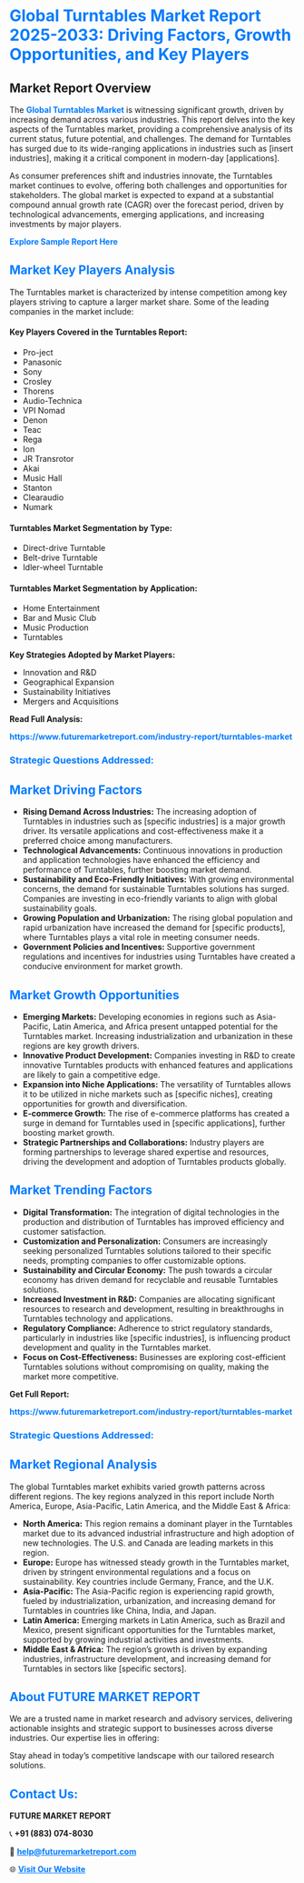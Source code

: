 <h1 style="color: #007BFF;">Global Turntables Market Report 2025-2033: Driving Factors, Growth Opportunities, and Key Players</h1>

<section id="overview">
<h2>Market Report Overview</h2>
<p>The <a href="https://www.futuremarketreport.com/industry-report/turntables-market" style="color: #007BFF; text-decoration: none;"><strong>Global Turntables Market</strong></a> is witnessing significant growth, driven by increasing demand across various industries. This report delves into the key aspects of the Turntables market, providing a comprehensive analysis of its current status, future potential, and challenges. The demand for Turntables has surged due to its wide-ranging applications in industries such as [insert industries], making it a critical component in modern-day [applications].</p>
<p>As consumer preferences shift and industries innovate, the Turntables market continues to evolve, offering both challenges and opportunities for stakeholders. The global market is expected to expand at a substantial compound annual growth rate (CAGR) over the forecast period, driven by technological advancements, emerging applications, and increasing investments by major players.</p>
</section>

<section id="overview">
<p><a href="https://www.futuremarketreport.com/request-sample/reportId=121397" style="color: #007BFF; text-decoration: none;"><strong>Explore Sample Report Here</strong></a></p>
</section>

<section id="key-players">
<h2 style="color: #007BFF;">Market Key Players Analysis</h2>
<p>The Turntables market is characterized by intense competition among key players striving to capture a larger market share. Some of the leading companies in the market include:</p>
<h4>Key Players Covered in the Turntables Report:</h4>
<ul><li>Pro-ject</li><li>Panasonic</li><li>Sony</li><li>Crosley</li><li>Thorens</li><li>Audio-Technica</li><li>VPI Nomad</li><li>Denon</li><li>Teac</li><li>Rega</li><li>Ion</li><li>JR Transrotor</li><li>Akai</li><li>Music Hall</li><li>Stanton</li><li>Clearaudio</li><li>Numark</li></ul>
<h4>Turntables Market Segmentation by Type:</h4>
<ul><li>Direct-drive Turntable</li><li>Belt-drive Turntable</li><li>Idler-wheel Turntable</li></ul>

<h4>Turntables Market Segmentation by Application:</h4>
<ul><li>Home Entertainment</li><li>Bar and Music Club</li><li>Music Production</li><li>Turntables</li></ul>
<p><strong>Key Strategies Adopted by Market Players:</strong></p>
<ul>
<li>Innovation and R&D</li>
<li>Geographical Expansion</li>
<li>Sustainability Initiatives</li>
<li>Mergers and Acquisitions</li>
</ul>
</section>

<section>
<p><strong>Read Full Analysis: </strong></p><a href="https://www.futuremarketreport.com/industry-report/turntables-market" style="color: #007BFF; text-decoration: none;"><strong>https://www.futuremarketreport.com/industry-report/turntables-market</strong></a>
<h3 style="color: #007BFF;">Strategic Questions Addressed:</h3>
</section>

<section id="driving-factors">
<h2 style="color: #007BFF;">Market Driving Factors</h2>
<ul>
<li><strong>Rising Demand Across Industries:</strong> The increasing adoption of Turntables in industries such as [specific industries] is a major growth driver. Its versatile applications and cost-effectiveness make it a preferred choice among manufacturers.</li>
<li><strong>Technological Advancements:</strong> Continuous innovations in production and application technologies have enhanced the efficiency and performance of Turntables, further boosting market demand.</li>
<li><strong>Sustainability and Eco-Friendly Initiatives:</strong> With growing environmental concerns, the demand for sustainable Turntables solutions has surged. Companies are investing in eco-friendly variants to align with global sustainability goals.</li>
<li><strong>Growing Population and Urbanization:</strong> The rising global population and rapid urbanization have increased the demand for [specific products], where Turntables plays a vital role in meeting consumer needs.</li>
<li><strong>Government Policies and Incentives:</strong> Supportive government regulations and incentives for industries using Turntables have created a conducive environment for market growth.</li>
</ul>
</section>

<section id="growth-opportunities">
<h2 style="color: #007BFF;">Market Growth Opportunities</h2>
<ul>
<li><strong>Emerging Markets:</strong> Developing economies in regions such as Asia-Pacific, Latin America, and Africa present untapped potential for the Turntables market. Increasing industrialization and urbanization in these regions are key growth drivers.</li>
<li><strong>Innovative Product Development:</strong> Companies investing in R&D to create innovative Turntables products with enhanced features and applications are likely to gain a competitive edge.</li>
<li><strong>Expansion into Niche Applications:</strong> The versatility of Turntables allows it to be utilized in niche markets such as [specific niches], creating opportunities for growth and diversification.</li>
<li><strong>E-commerce Growth:</strong> The rise of e-commerce platforms has created a surge in demand for Turntables used in [specific applications], further boosting market growth.</li>
<li><strong>Strategic Partnerships and Collaborations:</strong> Industry players are forming partnerships to leverage shared expertise and resources, driving the development and adoption of Turntables products globally.</li>
</ul>
</section>

<section id="trending-factors">
<h2 style="color: #007BFF;">Market Trending Factors</h2>
<ul>
<li><strong>Digital Transformation:</strong> The integration of digital technologies in the production and distribution of Turntables has improved efficiency and customer satisfaction.</li>
<li><strong>Customization and Personalization:</strong> Consumers are increasingly seeking personalized Turntables solutions tailored to their specific needs, prompting companies to offer customizable options.</li>
<li><strong>Sustainability and Circular Economy:</strong> The push towards a circular economy has driven demand for recyclable and reusable Turntables solutions.</li>
<li><strong>Increased Investment in R&D:</strong> Companies are allocating significant resources to research and development, resulting in breakthroughs in Turntables technology and applications.</li>
<li><strong>Regulatory Compliance:</strong> Adherence to strict regulatory standards, particularly in industries like [specific industries], is influencing product development and quality in the Turntables market.</li>
<li><strong>Focus on Cost-Effectiveness:</strong> Businesses are exploring cost-efficient Turntables solutions without compromising on quality, making the market more competitive.</li>
</ul>
</section>

<section>
<p><strong>Get Full Report: </strong></p><a href="https://www.futuremarketreport.com/industry-report/turntables-market" style="color: #007BFF; text-decoration: none;"><strong>https://www.futuremarketreport.com/industry-report/turntables-market</strong></a>
<h3 style="color: #007BFF;">Strategic Questions Addressed:</h3>
</section>


<section id="regional-analysis">
<h2 style="color: #007BFF;">Market Regional Analysis</h2>
<p>The global Turntables market exhibits varied growth patterns across different regions. The key regions analyzed in this report include North America, Europe, Asia-Pacific, Latin America, and the Middle East & Africa:</p>
<ul>
<li><strong>North America:</strong> This region remains a dominant player in the Turntables market due to its advanced industrial infrastructure and high adoption of new technologies. The U.S. and Canada are leading markets in this region.</li>
<li><strong>Europe:</strong> Europe has witnessed steady growth in the Turntables market, driven by stringent environmental regulations and a focus on sustainability. Key countries include Germany, France, and the U.K.</li>
<li><strong>Asia-Pacific:</strong> The Asia-Pacific region is experiencing rapid growth, fueled by industrialization, urbanization, and increasing demand for Turntables in countries like China, India, and Japan.</li>
<li><strong>Latin America:</strong> Emerging markets in Latin America, such as Brazil and Mexico, present significant opportunities for the Turntables market, supported by growing industrial activities and investments.</li>
<li><strong>Middle East & Africa:</strong> The region’s growth is driven by expanding industries, infrastructure development, and increasing demand for Turntables in sectors like [specific sectors].</li>
</ul>
</section>

<footer>
<h2 style="color: #007BFF;">About FUTURE MARKET REPORT</h2>
<p>We are a trusted name in market research and advisory services, delivering actionable insights and strategic support to businesses across diverse industries. Our expertise lies in offering:</p>

<p>Stay ahead in today’s competitive landscape with our tailored research solutions.</p>

<h2 style="color: #007BFF;">Contact Us:</h2>
<p><strong>FUTURE MARKET REPORT</strong></p>
<p>📞 <strong>+91 (883) 074-8030</strong></p>
<p>📧 <strong><a href="mailto:help@futuremarketreport.com" style="color: #007BFF;">help@futuremarketreport.com</a></strong></p>
<p>🌐 <strong><a href="https://www.futuremarketreport.com/" style="color: #007BFF;">Visit Our Website</a></strong></p>
</footer>